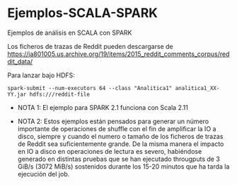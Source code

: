 # Ejemplos-SCALA-SPARK
Ejemplos de análisis en SCALA con SPARK

Los ficheros de trazas de Reddit pueden descargarse de https://ia801005.us.archive.org/19/items/2015_reddit_comments_corpus/reddit_data/

Para lanzar bajo HDFS:
``` 
spark-submit --num-executors 64 --class "Analitica1" analitica1_XX-YY.jar hdfs:///reddit-file
```
* NOTA 1:
El ejemplo para SPARK 2.1 funciona con Scala 2.11

* NOTA 2:
Estos ejemplos están pensados para generar un número importante de operaciones de shuffle con el fin de amplificar la IO a disco, siempre y cuando el numero o tamaño de los ficheros de trazas de Reddit sea suficientemente grande.
De la misma manera el impacto en IO a disco en operaciones de lectura es severo, habiéndose generado en distintas pruebas que se han ejecutado througputs de 3 GiB/s (3072 MiB/s) sostenidos durante los 15-20 minutos que ha tarda la ejecución del job.
